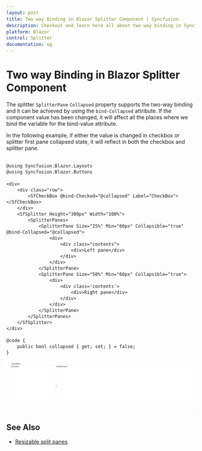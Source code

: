 ```yaml
---
layout: post
title: Two way Binding in Blazor Splitter Component | Syncfusion
description: Checkout and learn here all about two way binding in Syncfusion Blazor Splitter component and much more.
platform: Blazor
control: Splitter
documentation: ug
---
```


# Two way Binding in Blazor Splitter Component

The splitter `SplitterPane` `Collapsed` property supports the two-way binding and it can be achieved by using the `bind-Collapsed` attribute. If the component value has been changed, it will affect all the places where we bind the variable for the bind-value attribute.

In the following example, if either the value is changed in checkbox or splitter first pane collapsed state, it will reflect in both the checkbox and splitter pane.

```cshtml

@using Syncfusion.Blazor.Layouts
@using Syncfusion.Blazor.Buttons

<div>
    <div class="row">
        <SfCheckBox @bind-Checked="@collapsed" Label="CheckBox"></SfCheckBox>
    </div>
    <SfSplitter Height="300px" Width="100%">
        <SplitterPanes>
            <SplitterPane Size="25%" Min="60px" Collapsible="true" @bind-Collapsed="@collapsed">
                <div>
                    <div class="contents">
                        <div>Left pane</div>
                    </div>
                </div>
            </SplitterPane>
            <SplitterPane Size="50%" Min="60px" Collapsible="true">
                <div>
                    <div class='contents'>
                        <div>Right pane</div>
                    </div>
                </div>
            </SplitterPane>
        </SplitterPanes>
    </SfSplitter>
</div>

@code {
    public bool collapsed { get; set; } = false;
}

```

![Data Binding in Blazor Splitter](./images/blazor-splitter-data-binding.png)

## See Also

* [Resizable split panes](./resizing/)